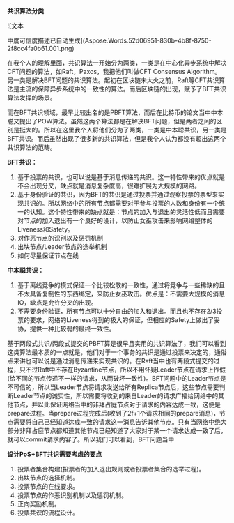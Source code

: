﻿
**共识算法分类**

![文本

中度可信度描述已自动生成](Aspose.Words.52d06951-830b-4b8f-8750-2f8cc4fa0b61.001.png)

在我个人的理解里面，共识算法一开始分为两类，一类是在中心化异步系统中解决CFT问题的算法，如Raft，Paxos，我把他们叫做CFT Consensus Algorithm。另一类是解决BFT问题的共识算法。起初在区块链未大火之前，Raft等CFT共识算法是主流的保障异步系统中的一致性的算法。而后区块链的出现，赋予了BFT共识算法发挥的场景。

而在BFT共识领域，最早比较出名的是PBFT算法，而后在比特币的论文当中中本聪又提出了POW算法。虽然这两个算法都是在解决BFT问题，但是两者之间的区别是挺大的。所以在这里我个人将他们分为了两类，一类是中本聪共识，另一类是BFT共识。而后虽然出现了很多新的共识算法，但是我个人认为都没有超出这两个共识算法的范畴。

**BFT共识：**

1. 基于投票的共识，也可以说是基于消息传递的共识。这一特性带来的优点就是不会出现分叉，缺点就是消息复杂度高，很难扩展为大规模的网路。
1. 基于身份验证的共识，因为BFT的共识是通过投票并通过观察投票的票型来实现共识的。所以网络中的所有节点都需要对于参与投票的人数和身份有一个统一的认知。这个特性带来的缺点就是：节点的加入与退出的灵活性低而且需要对节点的加入退出有一个良好的设计，以防止女巫攻击来影响网络整体的Liveness和Safety。
1. 对作恶节点的识别以及惩罚机制
1. 出块节点/Leader节点的选举机制
1. 如何尽量保证节点在线

**中本聪共识：**

1. 基于离线竞争的模式保证一个比较松散的一致性，通过将竞争与一些稀缺的且不太具备复制性的东西绑定，来防止女巫攻击。优点是：不需要大规模的消息IO，缺点是允许分叉的出现。
1. 不需要身份验证，所有节点可以十分自由的加入和退出。而且也不存在2/3投票的要求，网络的Liveness得到的极大的保证，但相应的Safety上做出了妥协，提供一种比较弱的最终一致性。


基于两段式共识/两段式提交的PBFT算是很早且实用的共识算法了，我们可以看到这类算法最本质的一点就是，他们对于一个事务的共识是通过投票来决定的，通俗点来讲也可以说是通过消息传递来实现共识的。在Raft当中也有两段式提交的过程，只不过Raft中不存在Byzantine节点，所以不用怀疑Leader节点在请求上作假(给不同的节点传递不一样的请求，从而破坏一致性)。BFT问题中的Leader节点是不可信的，所以当Leader节点将请求发送给所有Replica节点后，这些节点需要判断Leader节点的诚实性，所以需要将收到的来自Leader的请求广播给网络中的其他节点，并以此保证网络当中的非拜占庭节点对于请求的内容达成一致，这便是prepare过程。当prepare过程完成后(收到了2f+1个请求相同的prepare消息)，节点需要将自己已经知道达成一致的请求这一消息告诉其他节点。只有当网络中绝大部分非拜占庭节点都知道其他节点已经知道了大家对于某一个请求达成一致了后，就可以commit请求内容了。所以我们可以看到，BFT问题当中

**设计PoS+BFT共识需要考虑的要点**

1. 投票者集合构建(投票者的加入退出规则或者投票者集合的选举过程)。
1. 出块节点的选择机制。
1. 投票节点的在线要求。
1. 投票节点的作恶识别机制以及惩罚机制。
1. 正向奖励机制。
1. 投票共识的流程设计。

